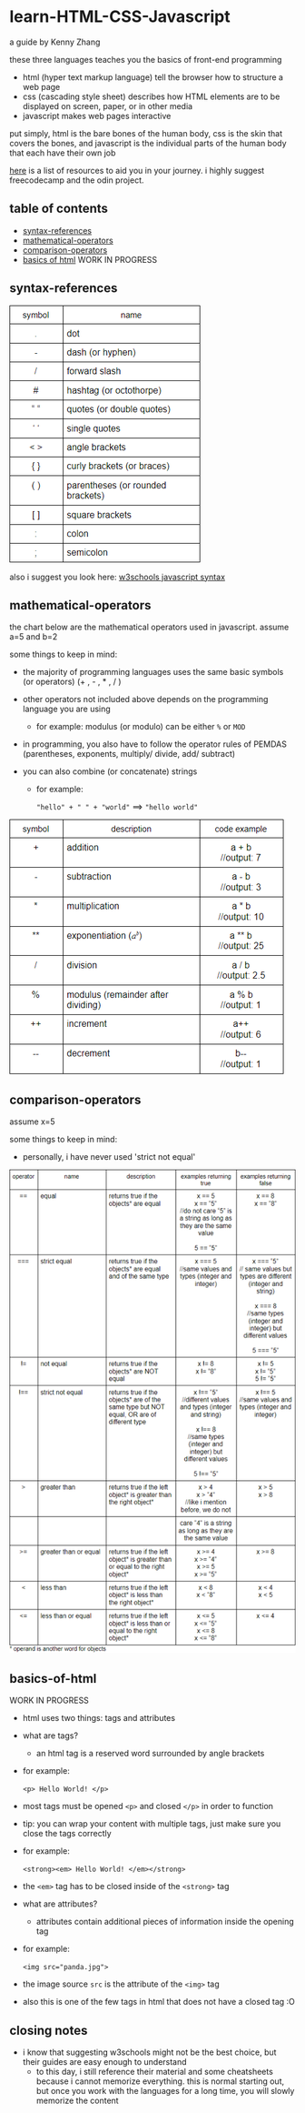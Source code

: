 # learn-HTML-CSS-Javascript
a guide by Kenny Zhang

these three languages teaches you the basics of front-end programming
- html (hyper text markup language) tell the browser how to structure a web page
- css (cascading style sheet) describes how HTML elements are to be displayed on screen, paper, or in other media
- javascript makes web pages interactive

put simply, html is the bare bones of the human body, css is the skin that covers the bones, and javascript is the individual parts of the human body that each have their own job

[here](https://github.com/kennyszhang/resources) is a list of resources to aid you in your journey. i highly suggest freecodecamp and the odin project.

## table of contents
- [syntax-references](#syntax-references)
- [mathematical-operators](#mathematical-operators)
- [comparison-operators](#comparison-operators)
- [basics of html](#basics-of-html) WORK IN PROGRESS

## syntax-references
<img src="images/0.png">

also i suggest you look here: [w3schools javascript syntax](https://www.w3schools.com/js/js_syntax.asp)

##  mathematical-operators
the chart below are the mathematical operators used in javascript. assume a=5 and b=2

some things to keep in mind:
- the majority of programming languages uses the same basic symbols (or operators) (+ , - , * , / )

- other operators not included above depends on the programming language you are using
  - for example: modulus (or modulo) can be either `%` or `MOD`

- in programming, you also have to follow the operator rules of PEMDAS (parentheses, exponents, multiply/ divide, add/ subtract)

- you can also combine (or concatenate) strings
  - for example:

    `"hello" + " " + "world"` ==> `"hello world"` 

<img src="images/1.png">

## comparison-operators
assume x=5

some things to keep in mind:
- personally, i have never used 'strict not equal'

<img src="images/2.png">

## basics-of-html 
WORK IN PROGRESS
- html uses two things: tags and attributes

- what are tags?
  - an html tag is a reserved word surrounded by angle brackets
- for example:

  `<p> Hello World! </p>`

- most tags must be opened `<p>` and closed `</p>` in order to function
- tip: you can wrap your content with multiple tags, just make sure you close the tags correctly
- for example:

  `<strong><em> Hello World! </em></strong>`

- the `<em>` tag has to be closed inside of the `<strong>` tag

- what are attributes?
  - attributes contain additional pieces of information inside the opening tag
- for example:

  `<img src="panda.jpg">`

- the image source `src` is the attribute of the `<img>` tag
- also this is one of the few tags in html that does not have a closed tag :O

## closing notes
- i know that suggesting w3schools might not be the best choice, but their guides are easy enough to understand
  - to this day, i still reference their material and some cheatsheets because i cannot memorize everything. this is normal starting out, but once you work with the languages for a long time, you will slowly memorize the content